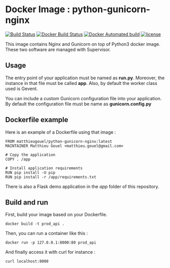# Docker Image : python-gunicorn-nginx

[![Build Status](https://travis-ci.org/matthieugouel/docker-python-gunicorn-nginx.svg?branch=master)](https://travis-ci.org/matthieugouel/docker-python-gunicorn-nginx)
[![Docker Build Status](https://img.shields.io/docker/build/matthieugouel/python-gunicorn-nginx.svg)](https://hub.docker.com/r/matthieugouel/python-gunicorn-nginx)
[![Docker Automated build](https://img.shields.io/docker/automated/matthieugouel/python-gunicorn-nginx.svg)](https://github.com/matthieugouel/docker-python-gunicorn-nginx)
[![license](https://img.shields.io/github/license/matthieugouel/docker-python-gunicorn-nginx.svg)](https://github.com/matthieugouel/docker-python-gunicorn-nginx/blob/master/LICENSE)


This image contains Nginx and Gunicorn on top of Python3 docker image.
These two software are managed with Supervisor.

## Usage

The entry point of your application must be named as **run.py**. Moreover, the instance in that file must be called **app**.
Also, by default the worker class used is Gevent.

You can include a custom Gunicorn configuration file into your application. By default the configuration file must be name as **gunicorn.config.py**

## Dockerfile example

Here is an example of a Dockerfile using that image :

```
FROM matthieugouel/python-gunicorn-nginx:latest
MAINTAINER Matthieu Gouel <matthieu.gouel@gmail.com>

# Copy the application
COPY . /app

# Install application requirements
RUN pip install -U pip
RUN pip install -r /app/requirements.txt
```

There is also a Flask demo application in the *app* folder of this repository.

## Build and run

First, build your image based on your Dockerfile.

```
docker build -t prod_api .
```

Then, you can run a container like this :

```
docker run -p 127.0.0.1:8000:80 prod_api
```

And finally access it with curl for instance :

```
curl localhost:8000
```
